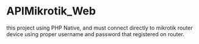 # APIMikrotik_Web

this project using PHP Native, and must connect directly to mikrotik router device using proper username and password that registered on router.
